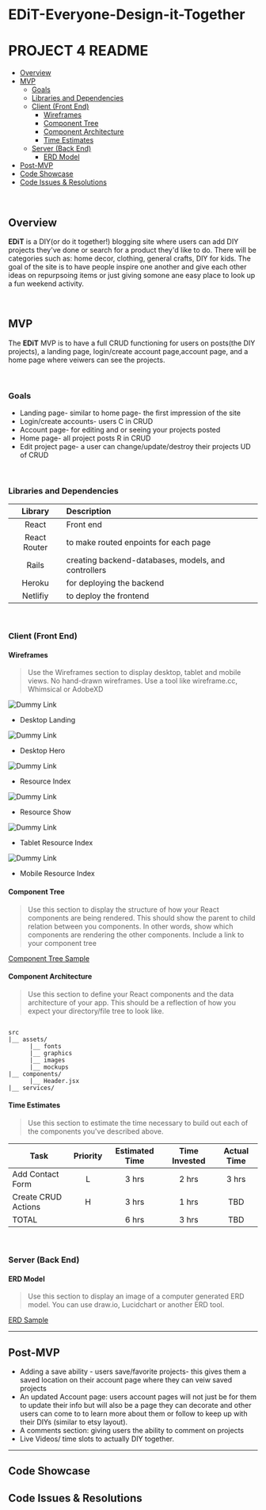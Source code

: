 # EDiT-Everyone-Design-it-Together
# PROJECT 4 README <!-- omit in toc -->
- [Overview](#overview)
- [MVP](#mvp)
  - [Goals](#goals)
  - [Libraries and Dependencies](#libraries-and-dependencies)
  - [Client (Front End)](#client-front-end)
    - [Wireframes](#wireframes)
    - [Component Tree](#component-tree)
    - [Component Architecture](#component-architecture)
    - [Time Estimates](#time-estimates)
  - [Server (Back End)](#server-back-end)
    - [ERD Model](#erd-model)
- [Post-MVP](#post-mvp)
- [Code Showcase](#code-showcase)
- [Code Issues & Resolutions](#code-issues--resolutions)

<br>

## Overview

**EDiT** is a DIY(or do it together!) blogging site where users can add DIY projects they've done or search for a product they'd like to do. There will be categories such as: home decor, clothing, general crafts, DIY for kids. The goal of the site is to have people inspire one another and give each other ideas on repurpsoing items or just giving somone ane easy place to look up a fun weekend activity.


<br>

## MVP

The **EDiT** MVP is to have a full CRUD functioning for users on posts(the DIY projects), a landing page, login/create account page,account page, and a home page where veiwers can see the projects. 

<br>

### Goals

- Landing page- similar to home page- the first impression of the site
- Login/create accounts- users C in CRUD
- Account page- for editing and or seeing your projects posted
- Home page- all project posts R in CRUD
- Edit project page- a user can change/update/destroy their projects UD of CRUD

<br>

### Libraries and Dependencies

|     Library      | Description                                |
| :--------------: | :----------------------------------------- |
|      React       | Front end |
|   React Router   | to make routed enpoints for each page |
| Rails | creating backend-databases, models, and controllers |
|     Heroku     | for deploying the backend|
|  Netlifiy  | to deploy the frontend |

<br>

### Client (Front End)

#### Wireframes

> Use the Wireframes section to display desktop, tablet and mobile views. No hand-drawn wireframes. Use a tool like wireframe.cc, Whimsical or AdobeXD

![Dummy Link](url)

- Desktop Landing

![Dummy Link](url)

- Desktop Hero

![Dummy Link](url)

- Resource Index

![Dummy Link](url)

- Resource Show

![Dummy Link](url)

- Tablet Resource Index

![Dummy Link](url)

- Mobile Resource Index

#### Component Tree

> Use this section to display the structure of how your React components are being rendered. This should show the parent to child relation between you components. In other words, show which components are rendering the other components. Include a link to your component tree

[Component Tree Sample](https://gist.git.generalassemb.ly/davidtwhitlatch/414107e2560ae0bb65e233570f2fe056#file-component-tree-png)

#### Component Architecture

> Use this section to define your React components and the data architecture of your app. This should be a reflection of how you expect your directory/file tree to look like. 

``` structure

src
|__ assets/
      |__ fonts
      |__ graphics
      |__ images
      |__ mockups
|__ components/
      |__ Header.jsx
|__ services/

```

#### Time Estimates

> Use this section to estimate the time necessary to build out each of the components you've described above.

| Task                | Priority | Estimated Time | Time Invested | Actual Time |
| ------------------- | :------: | :------------: | :-----------: | :---------: |
| Add Contact Form    |    L     |     3 hrs      |     2 hrs     |    3 hrs    |
| Create CRUD Actions |    H     |     3 hrs      |     1 hrs     |     TBD     |
| TOTAL               |          |     6 hrs      |     3 hrs     |     TBD     |


<br>

### Server (Back End)

#### ERD Model

> Use this section to display an image of a computer generated ERD model. You can use draw.io, Lucidchart or another ERD tool.

[ERD Sample](https://drive.google.com/file/d/1kLyQTZqfcA4jjKWQexfEkG2UspyclK8Q/view)
<br>

***

## Post-MVP
- Adding a save ability - users save/favorite projects- this gives them a saved location on their account page where they can veiw saved projects
- An updated Account page: users account pages will not just be for them to update their info but will also be a page they can decorate and other users can come to to learn more about them or follow to keep up with their DIYs (similar to etsy layout).
- A comments section: giving users the ability to comment on projects 
- Live Videos/ time slots to actually DIY together.
***

## Code Showcase

## Code Issues & Resolutions
